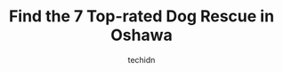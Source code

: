 ---
layout: ampstory
image: https://i0.wp.com/www.auto.or.id/wp-content/uploads/2023/06/clarington-animal-shelter-0-oshawa-1686324394.jpeg?resize=640,853
author: techidn
featured: false
description: Oshawa, Ontario, Canada is a haven for Dog Rescue enthusiasts, boasting an impressive array of 7 top-notch establishments. Whether youre a seasoned connoisseur or simply curious to explore 
title: Find the 7 Top-rated Dog Rescue in Oshawa
cover:
   title: Find the 7 Top-rated Dog Rescue in Oshawa
   subtitle: AUTO.OR.ID
   background: https://www.auto.or.id/wp-content/uploads/2023/06/clarington-animal-shelter-0-oshawa-1686324394.jpeg

pages: 
 - layout: thirds
   top: <h1>#1 Humane Society of Durham Region (HSDR)</h1>
   bottom: "<p>The staff at the Durham humane Society are amazing! They are very thorough and friendly with their  interviews with prospective adopters and I was so pleased to adopt my </p>"
   background: https://www.auto.or.id/wp-content/uploads/2023/06/clarington-animal-shelter-1-oshawa-1686324397.jpeg
   backgroundblur: true
 - layout: thirds
   top: <h1>#2 Oshawa Animal Services</h1>
   bottom: "<p>919 Farewell St, Oshawa, ON L1H 6N8, Canada</p>"
   background: https://www.auto.or.id/wp-content/uploads/2023/06/clarington-animal-shelter-2-oshawa-1686324397.jpeg
   cta:
      link: https://www.auto.or.id/find-the-7-top-rated-dog-rescue-in-oshawa/
      text: Find the 7 Top-rated Dog Rescue in Oshawa
 - layout: thirds
   top: <h1>#3 Pet Valu</h1>
   bottom: "<p>1 Warren Ave, Oshawa, ON L1J 4E9, Canada</p>"
   background: https://images.unsplash.com/photo-1629661414961-62b0d03007ab?ixlib=rb-4.0.3&ixid=MnwxMjA3fDB8MHxwaG90by1wYWdlfHx8fGVufDB8fHx8&auto=format&fit=crop&w=640&h=853&q=80
   cta:
      link: https://www.auto.or.id/find-the-7-top-rated-dog-rescue-in-oshawa/
      text: Find the 7 Top-rated Dog Rescue in Oshawa
 - layout: thirds
   top: <h1>#4 Pet Valu</h1>
   bottom: "<p>1445 Harmony Rd N, Oshawa, ON L1K 0Z6, Canada</p>"
   background: https://images.unsplash.com/photo-1626941946705-10e82ef4c533?ixlib=rb-4.0.3&ixid=MnwxMjA3fDB8MHxwaG90by1wYWdlfHx8fGVufDB8fHx8&auto=format&fit=crop&w=640&h=853&q=80
   cta:
      link: https://www.auto.or.id/find-the-7-top-rated-dog-rescue-in-oshawa/
      text: Find the 7 Top-rated Dog Rescue in Oshawa
 - layout: thirds
   top: <h1>#5 Pet Valu</h1>
   bottom: "<p>300 Taunton Rd E, Oshawa, ON L1G 7T4, Canada</p>"
   background: https://images.unsplash.com/photo-1635249477961-163809b2f764?ixlib=rb-4.0.3&ixid=MnwxMjA3fDB8MHxwaG90by1wYWdlfHx8fGVufDB8fHx8&auto=format&fit=crop&w=640&h=853&q=80
   cta:
      link: https://www.auto.or.id/find-the-7-top-rated-dog-rescue-in-oshawa/
      text: Find the 7 Top-rated Dog Rescue in Oshawa
 - layout: thirds
   top: <h1>#6 The Animal Guardian Society, a Registered Charity operated by Volunteers</h1>
   bottom: "<p>1970 Concession Rd 9, Blackstock, ON L0B 1B0, Canada</p>"
   background: https://images.unsplash.com/photo-1639664148649-3c0fa2ee24b0?ixlib=rb-4.0.3&ixid=MnwxMjA3fDB8MHxwaG90by1wYWdlfHx8fGVufDB8fHx8&auto=format&fit=crop&w=640&h=853&q=80
   cta:
      link: https://www.auto.or.id/find-the-7-top-rated-dog-rescue-in-oshawa/
      text: Find the 7 Top-rated Dog Rescue in Oshawa
 - layout: thirds
   top: <h1>#7 Whitby Animal Services</h1>
   bottom: "<p>4680 Thickson Rd, Whitby, ON L1R 2W9, Canada</p>"
   background: https://images.unsplash.com/photo-1586428268816-ca0069c110c5?ixlib=rb-4.0.3&ixid=MnwxMjA3fDB8MHxwaG90by1wYWdlfHx8fGVufDB8fHx8&auto=format&fit=crop&w=640&h=853&q=80
   cta:
      link: https://www.auto.or.id/find-the-7-top-rated-dog-rescue-in-oshawa/
      text: Find the 7 Top-rated Dog Rescue in Oshawa
 - layout: thirds
   middle: Continue reading...
   background: https://images.unsplash.com/photo-1541443131876-44b03de101c5?ixlib=rb-4.0.3&ixid=MnwxMjA3fDB8MHxwaG90by1wYWdlfHx8fGVufDB8fHx8&auto=format&fit=crop&w=640&h=853&q=80
   cta:
      link: https://www.auto.or.id/find-the-7-top-rated-dog-rescue-in-oshawa/
      text: Find the 7 Top-rated Dog Rescue in Oshawa

---